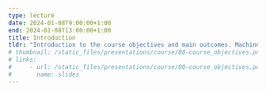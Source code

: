 ```yaml
---
type: lecture
date: 2024-01-08T9:00:00+1:00
end: 2024-01-08T13:00:00+1:00
title: Introduction
tldr: "Introduction to the course objectives and main outcomes. Machine learning foundations."
# thumbnail: /static_files/presentations/course/00-course_objectives.png
# links: 
#     - url: /static_files/presentations/course/00-course_objectives.pdf
#       name: slides
---
```


